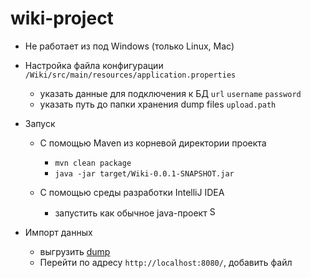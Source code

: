 # wiki-project
 - Не работает из под Windows (только Linux, Mac)

- Настройка файла конфигурации `/Wiki/src/main/resources/application.properties`
  - указать данные для подключения к БД `url` `username` `password`
  - указать путь до папки хранения dump files `upload.path`

- Запуск
  - С помощью Maven из корневой директории проекта
    - `mvn clean package`
    - `java -jar target/Wiki-0.0.1-SNAPSHOT.jar`
    
  - С помощью среды разработки IntelliJ IDEA
    - запустить как обычное java-проект <img width="16" alt="Screen Shot 2022-07-07 at 1 08 12 PM" src="https://user-images.githubusercontent.com/92088165/177751204-a7c66906-f9c1-4037-b950-44e64872f665.png">

- Импорт данных
  - выгрузить [dump](https://dumps.wikimedia.org/other/cirrussearch/current/ruwikiquote-20220627-cirrussearch-general.json.gz)
  - Перейти по адресу `http://localhost:8080/`, добавить файл
